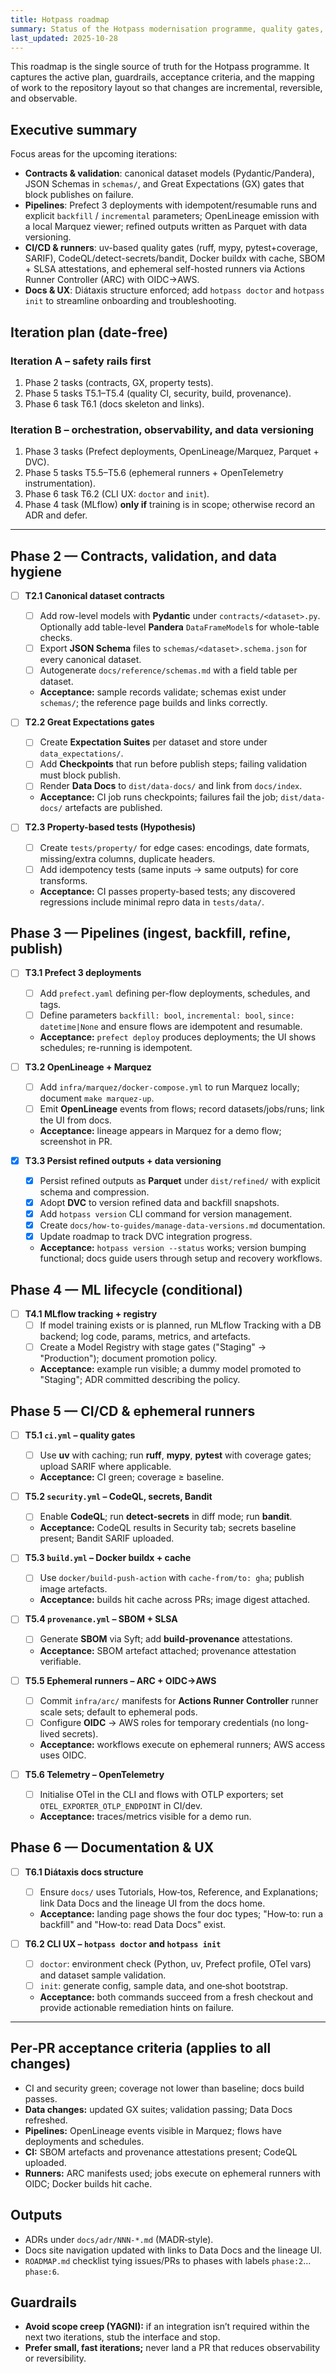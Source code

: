```yaml
---
title: Hotpass roadmap
summary: Status of the Hotpass modernisation programme, quality gates, and follow-up work.
last_updated: 2025-10-28
---
```


This roadmap is the single source of truth for the Hotpass programme. It captures the active plan, guardrails, acceptance criteria, and the mapping of work to the repository layout so that changes are incremental, reversible, and observable.

## Executive summary

Focus areas for the upcoming iterations:

- **Contracts & validation**: canonical dataset models (Pydantic/Pandera), JSON Schemas in `schemas/`, and Great Expectations (GX) gates that block publishes on failure.
- **Pipelines**: Prefect 3 deployments with idempotent/resumable runs and explicit `backfill` / `incremental` parameters; OpenLineage emission with a local Marquez viewer; refined outputs written as Parquet with data versioning.
- **CI/CD & runners**: uv-based quality gates (ruff, mypy, pytest+coverage, SARIF), CodeQL/detect-secrets/bandit, Docker buildx with cache, SBOM + SLSA attestations, and ephemeral self-hosted runners via Actions Runner Controller (ARC) with OIDC→AWS.
- **Docs & UX**: Diátaxis structure enforced; add `hotpass doctor` and `hotpass init` to streamline onboarding and troubleshooting.

## Iteration plan (date-free)

### Iteration A – safety rails first

1. Phase 2 tasks (contracts, GX, property tests).
2. Phase 5 tasks T5.1–T5.4 (quality CI, security, build, provenance).
3. Phase 6 task T6.1 (docs skeleton and links).

### Iteration B – orchestration, observability, and data versioning

1. Phase 3 tasks (Prefect deployments, OpenLineage/Marquez, Parquet + DVC).
2. Phase 5 tasks T5.5–T5.6 (ephemeral runners + OpenTelemetry instrumentation).
3. Phase 6 task T6.2 (CLI UX: `doctor` and `init`).
4. Phase 4 task (MLflow) **only if** training is in scope; otherwise record an ADR and defer.

---

## Phase 2 — Contracts, validation, and data hygiene

- [ ] **T2.1 Canonical dataset contracts**
  - [ ] Add row-level models with **Pydantic** under `contracts/<dataset>.py`. Optionally add table-level **Pandera** `DataFrameModel`s for whole-table checks.
  - [ ] Export **JSON Schema** files to `schemas/<dataset>.schema.json` for every canonical dataset.
  - [ ] Autogenerate `docs/reference/schemas.md` with a field table per dataset.
  - **Acceptance:** sample records validate; schemas exist under `schemas/`; the reference page builds and links correctly.

- [ ] **T2.2 Great Expectations gates**
  - [ ] Create **Expectation Suites** per dataset and store under `data_expectations/`.
  - [ ] Add **Checkpoints** that run before publish steps; failing validation must block publish.
  - [ ] Render **Data Docs** to `dist/data-docs/` and link from `docs/index`.
  - **Acceptance:** CI job runs checkpoints; failures fail the job; `dist/data-docs/` artefacts are published.

- [ ] **T2.3 Property-based tests (Hypothesis)**
  - [ ] Create `tests/property/` for edge cases: encodings, date formats, missing/extra columns, duplicate headers.
  - [ ] Add idempotency tests (same inputs → same outputs) for core transforms.
  - **Acceptance:** CI passes property-based tests; any discovered regressions include minimal repro data in `tests/data/`.

## Phase 3 — Pipelines (ingest, backfill, refine, publish)

- [ ] **T3.1 Prefect 3 deployments**
  - [ ] Add `prefect.yaml` defining per-flow deployments, schedules, and tags.
  - [ ] Define parameters `backfill: bool`, `incremental: bool`, `since: datetime|None` and ensure flows are idempotent and resumable.
  - **Acceptance:** `prefect deploy` produces deployments; the UI shows schedules; re-running is idempotent.

- [ ] **T3.2 OpenLineage + Marquez**
  - [ ] Add `infra/marquez/docker-compose.yml` to run Marquez locally; document `make marquez-up`.
  - [ ] Emit **OpenLineage** events from flows; record datasets/jobs/runs; link the UI from docs.
  - **Acceptance:** lineage appears in Marquez for a demo flow; screenshot in PR.

- [x] **T3.3 Persist refined outputs + data versioning**
  - [x] Persist refined outputs as **Parquet** under `dist/refined/` with explicit schema and compression.
  - [x] Adopt **DVC** to version refined data and backfill snapshots.
  - [x] Add `hotpass version` CLI command for version management.
  - [x] Create `docs/how-to-guides/manage-data-versions.md` documentation.
  - [x] Update roadmap to track DVC integration progress.
  - **Acceptance:** `hotpass version --status` works; version bumping functional; docs guide users through setup and recovery workflows.

## Phase 4 — ML lifecycle (conditional)

- [ ] **T4.1 MLflow tracking + registry**
  - [ ] If model training exists or is planned, run MLflow Tracking with a DB backend; log code, params, metrics, and artefacts.
  - [ ] Create a Model Registry with stage gates ("Staging" → "Production"); document promotion policy.
  - **Acceptance:** example run visible; a dummy model promoted to "Staging"; ADR committed describing the policy.

## Phase 5 — CI/CD & ephemeral runners

- [ ] **T5.1 `ci.yml` – quality gates**
  - [ ] Use **uv** with caching; run **ruff**, **mypy**, **pytest** with coverage gates; upload SARIF where applicable.
  - **Acceptance:** CI green; coverage ≥ baseline.

- [ ] **T5.2 `security.yml` – CodeQL, secrets, Bandit**
  - [ ] Enable **CodeQL**; run **detect-secrets** in diff mode; run **bandit**.
  - **Acceptance:** CodeQL results in Security tab; secrets baseline present; Bandit SARIF uploaded.

- [ ] **T5.3 `build.yml` – Docker buildx + cache**
  - [ ] Use `docker/build-push-action` with `cache-from/to: gha`; publish image artefacts.
  - **Acceptance:** builds hit cache across PRs; image digest attached.

- [ ] **T5.4 `provenance.yml` – SBOM + SLSA**
  - [ ] Generate **SBOM** via Syft; add **build-provenance** attestations.
  - **Acceptance:** SBOM artefact attached; provenance attestation verifiable.

- [ ] **T5.5 Ephemeral runners – ARC + OIDC→AWS**
  - [ ] Commit `infra/arc/` manifests for **Actions Runner Controller** runner scale sets; default to ephemeral pods.
  - [ ] Configure **OIDC** → AWS roles for temporary credentials (no long-lived secrets).
  - **Acceptance:** workflows execute on ephemeral runners; AWS access uses OIDC.

- [ ] **T5.6 Telemetry – OpenTelemetry**
  - [ ] Initialise OTel in the CLI and flows with OTLP exporters; set `OTEL_EXPORTER_OTLP_ENDPOINT` in CI/dev.
  - **Acceptance:** traces/metrics visible for a demo run.

## Phase 6 — Documentation & UX

- [ ] **T6.1 Diátaxis docs structure**
  - [ ] Ensure `docs/` uses Tutorials, How‑tos, Reference, and Explanations; link Data Docs and the lineage UI from the docs home.
  - **Acceptance:** landing page shows the four doc types; "How‑to: run a backfill" and "How‑to: read Data Docs" exist.

- [ ] **T6.2 CLI UX – `hotpass doctor` and `hotpass init`**
  - [ ] `doctor`: environment check (Python, uv, Prefect profile, OTel vars) and dataset sample validation.
  - [ ] `init`: generate config, sample data, and one‑shot bootstrap.
  - **Acceptance:** both commands succeed from a fresh checkout and provide actionable remediation hints on failure.

---

## Per‑PR acceptance criteria (applies to all changes)

- CI and security green; coverage not lower than baseline; docs build passes.
- **Data changes:** updated GX suites; validation passing; Data Docs refreshed.
- **Pipelines:** OpenLineage events visible in Marquez; flows have deployments and schedules.
- **CI:** SBOM artefacts and provenance attestations present; CodeQL uploaded.
- **Runners:** ARC manifests used; jobs execute on ephemeral runners with OIDC; Docker builds hit cache.

## Outputs

- ADRs under `docs/adr/NNN-*.md` (MADR‑style).
- Docs site navigation updated with links to Data Docs and the lineage UI.
- `ROADMAP.md` checklist tying issues/PRs to phases with labels `phase:2`…`phase:6`.

## Guardrails

- **Avoid scope creep (YAGNI):** if an integration isn’t required within the next two iterations, stub the interface and stop.
- **Prefer small, fast iterations;** never land a PR that reduces observability or reversibility.
